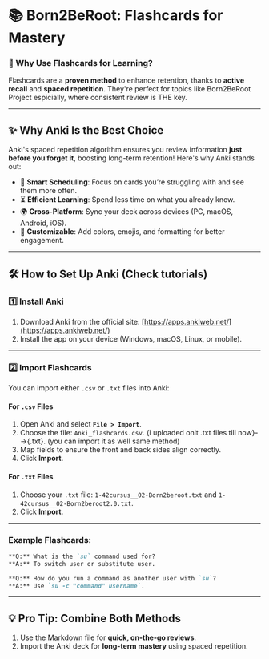 
# 📚 Born2BeRoot: Flashcards for Mastery

### 🚀 Why Use Flashcards for Learning?  
Flashcards are a **proven method** to enhance retention, thanks to **active recall** and **spaced repetition**. They're perfect for topics like Born2BeRoot Project espicially, where consistent review is THE key.  

---

## ✨ Why Anki Is the Best Choice  
Anki's spaced repetition algorithm ensures you review information **just before you forget it**, boosting long-term retention! Here's why Anki stands out:  
- 🧠 **Smart Scheduling**: Focus on cards you’re struggling with and see them more often.  
- ⏳ **Efficient Learning**: Spend less time on what you already know.  
- 🌍 **Cross-Platform**: Sync your deck across devices (PC, macOS, Android, iOS).  
- 🎨 **Customizable**: Add colors, emojis, and formatting for better engagement.  

---

## 🛠 How to Set Up Anki  (Check tutorials) 
### 1️⃣ Install Anki  
1. Download Anki from the official site: [https://apps.ankiweb.net/](https://apps.ankiweb.net/)  
2. Install the app on your device (Windows, macOS, Linux, or mobile).  

---

### 2️⃣ Import Flashcards  
You can import either `.csv` or `.txt` files into Anki:  
#### **For `.csv` Files**  
1. Open Anki and select **`File > Import`**.  
2. Choose the file: `Anki_flashcards.csv`. {i uploaded onlt .txt files till now}-->{.txt}. (you can import it as well same method)   
3. Map fields to ensure the front and back sides align correctly.  
4. Click **Import**.  

#### **For `.txt` Files**  
1. Choose your `.txt` file: `1-42cursus__02-Born2beroot.txt` and `1-42cursus__02-Born2beroot2.0.txt`.  
2. Click **Import**.  

---

### Example Flashcards:  
```markdown
**Q:** What is the `su` command used for?  
**A:** To switch user or substitute user.

**Q:** How do you run a command as another user with `su`?  
**A:** Use `su -c "command" username`.  
```

---

## 💡 Pro Tip: Combine Both Methods  
1. Use the Markdown file for **quick, on-the-go reviews**.  
2. Import the Anki deck for **long-term mastery** using spaced repetition.  

